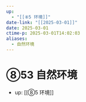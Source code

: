```yaml
---
up:
  - "[[⑧5 环境]]"
date-link: "[[2025-03-01]]"
date: 2025-03-01
ctime-p: 2025-03-01T14:02:03
aliases:
  - 自然环境
---
```


# ⑧53 自然环境

- up: [[⑧5 环境]]

